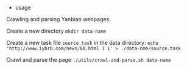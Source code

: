 * usage

Crawling and parsing Yanbian webpages.

Create a new directory
`mkdir data-name`

Create a new task file `source.task` in the data directory:
`echo 'http://www.iybrb.com/news/60.html 1 1' > ./data-nme/source.task`

Crawl and parse the page
`./utils/crawl-and-parse.sh data-name`

